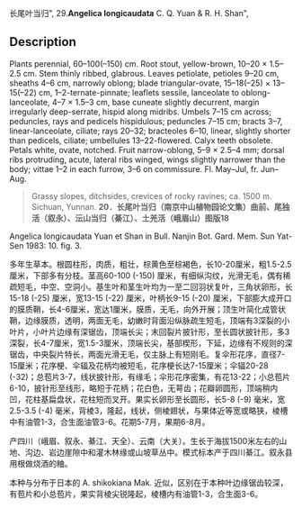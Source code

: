 长尾叶当归",
29.**Angelica longicaudata** C. Q. Yuan & R. H. Shan",

## Description
Plants perennial, 60–100(–150) cm. Root stout, yellow-brown, 10–20 × 1.5–2.5 cm. Stem thinly ribbed, glabrous. Leaves petiolate, petioles 9–20 cm, sheaths 4–6 cm, narrowly oblong; blade triangular-ovate, 15–18(–25) × 13–15(–22) cm, 1–2-ternate-pinnate; leaflets sessile, lanceolate to oblong-lanceolate, 4–7 × 1.5–3 cm, base cuneate slightly decurrent, margin irregularly deep-serrate, hispid along midribs. Umbels 7–15 cm across; peduncles, rays and pedicels hispidulous; peduncles 7–15 cm; bracts 3–7, linear-lanceolate, ciliate; rays 20–32; bracteoles 6–10, linear, slightly shorter than pedicels, ciliate; umbellules 13–22-flowered. Calyx teeth obsolete. Petals white, ovate, notched. Fruit narrow-oblong, 5–9 × 2.5–4 mm; dorsal ribs protruding, acute, lateral ribs winged, wings slightly narrower than the body; vittae 1–2 in each furrow, 3–6 on commissure. Fl. May–Jul, fr. Jun–Aug.

> Grassy slopes, ditchsides, crevices of rocky ravines; ca. 1500 m. Sichuan, Yunnan.
**20．长尾叶当归（南京中山植物园论文集）曲前、尾独活（叙永）、沄山当归（綦江）、土羌活（峨眉山）图版18**

Angelica longicaudata Yuan et Shan in Bull. Nanjin Bot. Gard. Mem. Sun Yat-Sen 1983: 10. fig. 3.

多年生草本。根圆柱形，肉质，粗壮，棕黄色至棕褐色，长10-20厘米，粗1.5-2.5厘米，下部多有分枝。茎高60-100 (-150) 厘米，有细纵沟纹，光滑无毛，偶有稀疏短毛，中空、空洞小。基生叶和茎生叶均为一至二回羽状复叶，三角状卵形，长15-18 (-25) 厘米，宽13-15 (-22) 厘米，叶柄长9-15 (-20) 厘米，下部膨大成开口的膜质鞘，长4-6厘米，宽达1厘米，膜质，无毛，向外开展；顶生叶简化成管状鞘，边缘膜质，透明，两面无毛，幼嫩时背面沿纵脉疏生短毛，顶端有3深裂的小叶片，小叶片边缘有深锯齿，顶端长尖；末回裂片披针形，至长圆状披针形，多3深裂，长4-7厘米，宽1.5-3厘米，顶端长尖，基部楔形，下延，边缘有不规则的深锯齿，中央裂片特长，两面光滑无毛，仅主脉上有短刚毛。复伞形花序，直径7-15厘米；花序梗、伞辐及花柄均被短毛，花序梗长达7-15厘米；伞辐20-28 (-32)；总苞片3-7，线状披针形，有缘毛；伞形花序密集，有花13-22；小总苞片6-10，披针形至线形，略短于花柄；花白色，无萼齿；花瓣卵圆形，顶端稍内凹，花柱基扁盘状，花柱短而叉开。果实长卵形至长圆形，长5-8 (-9) 毫米，宽2.5-3.5 (-4) 毫米，背棱3，隆起，线状，侧棱翅状，与果体近等宽或略狭，棱槽中有油管1-3，合生面油管3-6。花期5-7月，果期6-8月。

产四川（峨眉、叙永、綦江、天全）、云南（大关）。生长于海拔1500米左右的山地、沟边、岩边崖隙中和灌木林缘或山坡草丛中。模式标本产于四川綦江。叙永县用根做烧酒的粬。

本种与分布于日本的 A. shikokiana Mak. 近似，区别在于本种叶边缘锯齿较深，有苞片和小总苞片，果实背棱尖锐隆起，棱槽内有油管1-3，合生面3-6。
